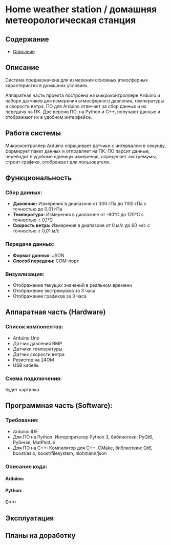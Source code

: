 # Home weather station / домашняя метеорологическая станция

## Содержание
- [Описание](#Описание)



## Описание
Система предназначена для измерения основных атмосферных характеристик в домашних условиях.

Аппаратная часть проекта построена на микроконтроллере Arduino и наборе датчиков для измерения атмосферного давления, температуры и скорости ветра. ПО для Arduino отвечает за сбор данных и их передачу на ПК. Две версии ПО, на Python и C++, получают данные и отображают их в удобном интерфейсе.

## Работа системы

Микроконтроллер Arduino опрашивает датчики с интервалом в секунду, формирует пакет данных и отправляет на ПК. ПО парсит данные, переводит в удобные единицы измерения, определяет экстремумы, строит графики, отображает для пользователя.

## Функциональность

### Сбор данных:
- **Давление:** Измерения в диапазоне от 300 гПа до 1100 гПа с точностью до 0,01 гПа
- **Температура:** Измерения в диапазоне от -80°C до 120°C с точностью ± 0,1°C
- **Скорость ветра:** Измерения в диапазоне от 0 м/с до 60 м/с с точностью ± 0,01 м/с

### Передача данных:
- **Формат данных:** JSON
- **Способ передачи:** COM-порт

### Визуализация:
- Отображение текущих значений в реальном времени
- Отображение экстремумов за 3 часа
- Отображение графиков за 3 часа

## Аппаратная часть (Hardware)

### Список компонентов:
- Arduino Uno
- Датчик давления BMP
- Датчики температуры
- Датчик скорости ветра
- Резистор на 24OM
- USB кабель

### Cхема подключения:

будет картинка

## Программная часть (Software):
### Требования:
- Arduino IDE
- Для ПО на Python: Интерпритатор Python 3, библиотеки: PyQt6, PySerial, MatPlotLib
- Для ПО на С++: Компилятор для C++, CMake, библиотеки: Qt6, boost/asio, boost/filesystem, nlohmann/json
### Описание кода:
#### Arduino:

#### Python:

#### C++:

## Эксплуатация

## Планы на доработку



